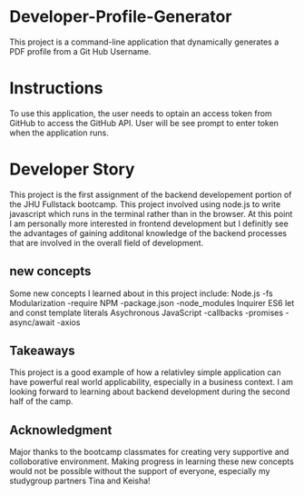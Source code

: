 # Developer-Profile-Generator
This project is a command-line application that dynamically generates a PDF profile from a Git Hub Username.

# Instructions
To use this application, the user needs to optain an access token from GitHub to access the GitHub API. User will be see prompt to enter token when the application runs. 

# Developer Story
This project is the first assignment of the backend developement portion of the JHU Fullstack bootcamp. This project involved using node.js to write javascript which runs in the terminal rather than in the browser. At this point I am personally more interested in frontend development but I definitly see the advantages of gaining additonal knowledge of the backend processes that are involved in the overall field of development. 
## new concepts
Some new concepts I learned about in this project include:
Node.js
-fs
Modularization
-require
NPM
-package.json
-node_modules
Inquirer
ES6
let and const
template literals
Asychronous JavaScript
-callbacks
-promises
-async/await
-axios
## Takeaways
This project is a good example of how a relativley simple application can have powerful real world applicability, especially in a business context. I am looking forward to learning about backend development during the second half of the camp. 

## Acknowledgment
Major thanks to the bootcamp classmates for creating very supportive and colloborative environment. Making progress in learning these new concepts would not be possible without the support of everyone, especially my studygroup partners Tina and Keisha! 